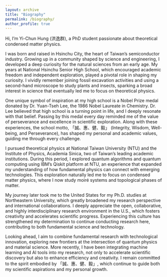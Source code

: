 ```yaml
---
layout: archive
title: "Biography"
permalink: /biography/
author_profile: true
---
```


Hi, I’m Yi-Chun Hung (洪逸群), a PhD student passionate about theoretical condensed matter physics.

I was born and raised in Hsinchu City, the heart of Taiwan’s semiconductor industry. Growing up in a community shaped by science and engineering, I developed a deep curiosity for the natural sciences from an early age. My years at National Hsinchu Senior High School, which encouraged academic freedom and independent exploration, played a pivotal role in shaping my curiosity. I vividly remember joining fossil excavation activities and using a second-hand microscope to study plants and insects, sparking a broad interest in science that eventually led me to focus on theoretical physics.

One unique symbol of inspiration at my high school is a Nobel Prize medal donated by Dr. Yuan-Tseh Lee, the 1986 Nobel Laureate in Chemistry. Dr. Lee believed that high school is a turning point in life, and I deeply resonate with that belief. Passing by this medal every day reminded me of the value of perseverance and excellence in scientific exploration. Along with these experiences, the school motto, 「誠、惠、健、毅」 (Integrity, Wisdom, Well-being, and Perseverance), has shaped my personal and academic values, guiding me through every challenge.

I pursued theoretical physics at National Taiwan University (NTU) and the Institute of Physics, Academia Sinica, two of Taiwan’s leading academic institutions. During this period, I explored quantum algorithms and quantum computing using IBM’s Qiskit platform at NTU, an experience that expanded my understanding of how fundamental physics can connect with emerging technologies. This exploration naturally led me to focus on condensed matter physics, where I now study moiré systems and topological phases of matter.

My journey later took me to the United States for my Ph.D. studies at Northeastern University, which greatly broadened my research perspective and international collaborations. I deeply appreciate the open, collaborative, and highly interdisciplinary research environment in the U.S., which fosters creativity and accelerates scientific progress. Experiencing this culture has strengthened my determination to continue conducting research here, contributing to both fundamental science and technology. 

Looking ahead, I aim to combine fundamental research with technological innovation, exploring new frontiers at the intersection of quantum physics and material science. More recently, I have been integrating machine learning and AI tools into my research, not only to accelerate scientific discovery but also to enhance efficiency and creativity. I remain committed to the spirit embodied by 「誠、惠、健、毅」, which continue to guide both my scientific aspirations and my personal growth.
